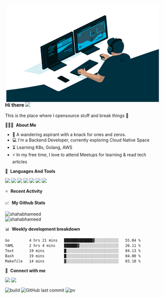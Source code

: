 <img align="right" alt="GIF" src="https://github.com/shahabhameed/shahabhameed/blob/main/code.gif?raw=true" width="500" height="320" />

### Hi there <img src="https://user-images.githubusercontent.com/42378118/110234147-e3259600-7f4e-11eb-95be-0c4047144dea.gif" width="30">
This is the place where I opensource stuff and break things :rofl:


👨🏻‍💻 &nbsp;**About Me**

-  :dart: A wandering aspirant with a knack for ones and zeros.
- :computer: I'm a Backend Developer, currently exploring Cloud Native Space
- :hourglass_flowing_sand: Learning K8s, Golang, AWS
- :zap: In my free time, I love to attend Meetups for learning & read tech articles<be>

🎯 &nbsp;**Languages And Tools**  
<p>
  
  <img src="https://img.icons8.com/ios-filled/32/F4511E/git.png">
  <img src="https://img.icons8.com/ios-filled/32/0277BD/kubernetes.png">
  <img src="https://img.icons8.com/color/32/FFCC80/golang.png">
  <img src="https://img.icons8.com/color/32/prometheus-app.png">
  <img src="https://img.icons8.com/color/32/postgreesql.png">
  <img src="https://img.icons8.com/color/32/amazon-web-services.png">
  <img src="https://img.icons8.com/color/32/ubuntu--v1.png">

</p>

⭐ &nbsp;**Recent Activity**

<!--START_SECTION:activity-->
<!--END_SECTION:activity-->

📈 &nbsp;**My Github Stats**
<p align="left"> 
  <img src="https://github-readme-stats-mshahabhameed.vercel.app/api?username=shahabhameed&show_icons=true&hide_title=true&include_all_commits=true&count_private=true&show=reviews,prs_merged,prs_merged_percentage&theme=dracula" alt="shahabhameed" /><br/>
  <img src="http://github-readme-streak-stats.herokuapp.com?user=shahabhameed&theme=dracula&background=282a36)" alt="shahabhameed" /><br/>
</p>

📊 &nbsp;**Weekly development breakdown**
<!--START_SECTION:waka-->

```txt
Go         4 hrs 21 mins   █████████████▓░░░░░░░░░░░   55.04 %
YAML       2 hrs 4 mins    ██████▓░░░░░░░░░░░░░░░░░░   26.11 %
Text       19 mins         █░░░░░░░░░░░░░░░░░░░░░░░░   04.13 %
Bash       19 mins         █░░░░░░░░░░░░░░░░░░░░░░░░   04.00 %
Makefile   14 mins         ▓░░░░░░░░░░░░░░░░░░░░░░░░   03.10 %
```

<!--END_SECTION:waka-->

🔗 &nbsp;**Connect with me**
<p align="left">
<a href= "https://twitter.com/shahabhameed" target="blank"><img src="https://img.icons8.com/ios-filled/32/000000/twitterx.png"/></a>
<a href= "https://www.linkedin.com/in/shahabhameed"><img src="https://img.icons8.com/ios-filled/32/0288D1/linkedin.png"/></a>

![build](https://github.com/shahabhameed/shahabhameed/workflows/README%20build/badge.svg)
![GitHub last commit](https://img.shields.io/github/last-commit/shahabhameed/shahabhameed)
![pv](https://pageview.vercel.app/?github_user=shahabhameed)


